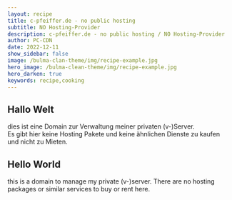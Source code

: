 ```yaml
---
layout: recipe
title: c-pfeiffer.de - no public hosting
subtitle: NO Hosting-Provider
description: c-pfeiffer.de - no public hosting / NO Hosting-Provider
author: PC-CDN
date: 2022-12-11
show_sidebar: false
image: /bulma-clan-theme/img/recipe-example.jpg
hero_image: /bulma-clean-theme/img/recipe-example.jpg
hero_darken: true
keywords: recipe,cooking
---
```


## Hallo Welt 
dies ist eine Domain zur Verwaltung meiner privaten (v-)Server.  
Es gibt hier keine Hosting Pakete und keine ähnlichen Dienste zu kaufen und nicht zu Mieten.

## Hello World 
this is a domain to manage my private (v-)server. 
There are no hosting packages or similar services to buy or rent here.
